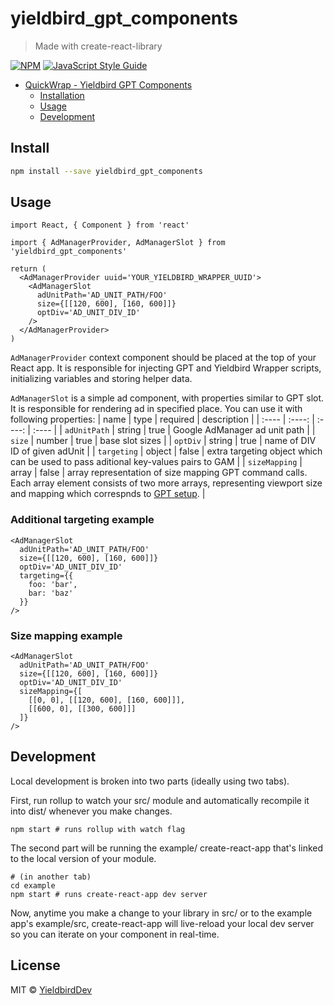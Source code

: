 # yieldbird_gpt_components

> Made with create-react-library

[![NPM](https://img.shields.io/npm/v/yieldbird_gpt_components.svg)](https://www.npmjs.com/package/yieldbird_gpt_components) [![JavaScript Style Guide](https://img.shields.io/badge/code_style-standard-brightgreen.svg)](https://standardjs.com)

- [QuickWrap - Yieldbird GPT Components](#yieldbird_gpt_components)
  - [Installation](#installation)
  - [Usage](#usage)
  - [Development](#development)

## Install

```bash
npm install --save yieldbird_gpt_components
```

## Usage

```tsx
import React, { Component } from 'react'

import { AdManagerProvider, AdManagerSlot } from 'yieldbird_gpt_components'

return (
  <AdManagerProvider uuid='YOUR_YIELDBIRD_WRAPPER_UUID'>
    <AdManagerSlot
      adUnitPath='AD_UNIT_PATH/FOO'
      size={[[120, 600], [160, 600]]}
      optDiv='AD_UNIT_DIV_ID'
    />
  </AdManagerProvider>
)
```

`AdManagerProvider` context component should be placed at the top of your React app. It is responsible for injecting GPT and Yieldbird Wrapper scripts, initializing variables and storing helper data.

`AdManagerSlot` is a simple ad component, with properties similar to GPT slot. It is responsible for rendering ad in specified place. You can use it with following properties:
| name | type | required | description |
| :---- |  :----:  |  :----:  | :---- |
| `adUnitPath` | string | true | Google AdManager ad unit path |
| `size` | number | true | base slot sizes |
| `optDiv` | string | true | name of DIV ID of given adUnit |
| `targeting` | object | false | extra targeting object which can be used to pass aditional key-values pairs to GAM |
| `sizeMapping` | array | false | array representation of size mapping GPT command calls. Each array element consists of two more arrays, representing viewport size and mapping which correspnds to [GPT setup](https://developers.google.com/publisher-tag/reference#googletag.sizemappingbuilder). |

### Additional targeting example
```tsx
<AdManagerSlot
  adUnitPath='AD_UNIT_PATH/FOO'
  size={[[120, 600], [160, 600]]}
  optDiv='AD_UNIT_DIV_ID'
  targeting={{
    foo: 'bar',
    bar: 'baz'
  }}
/>
```

### Size mapping example
```tsx
<AdManagerSlot
  adUnitPath='AD_UNIT_PATH/FOO'
  size={[[120, 600], [160, 600]]}
  optDiv='AD_UNIT_DIV_ID'
  sizeMapping={[
    [[0, 0], [[120, 600], [160, 600]]],
    [[600, 0], [[300, 600]]]
  ]}
/>
```

## Development

Local development is broken into two parts (ideally using two tabs).

First, run rollup to watch your src/ module and automatically recompile it into dist/ whenever you make changes.

```
npm start # runs rollup with watch flag
```

The second part will be running the example/ create-react-app that's linked to the local version of your module.

```
# (in another tab)
cd example
npm start # runs create-react-app dev server
```

Now, anytime you make a change to your library in src/ or to the example app's example/src, create-react-app will live-reload your local dev server so you can iterate on your component in real-time.

## License

MIT © [YieldbirdDev](https://github.com/YieldbirdDev)
